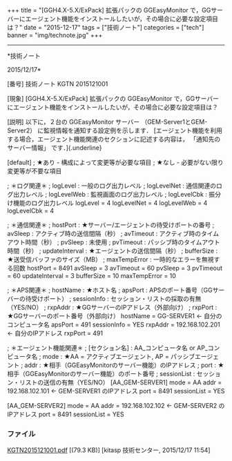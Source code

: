 ﻿+++
title = "[GGH4.X-5.X/ExPack] 拡張パックの GGEasyMonitor で，GGサーバーにエージェント機能をインストールしたいが，その場合に必要な設定項目は？"
date = "2015-12-17"
tags = ["技術ノート"]
categories = ["tech"]
banner = "img/technote.jpg"
+++

-----------------------------------------------------------------------------------------------------------------------------

*技術ノート

2015/12/17*


[番号]
技術ノート KGTN 2015121001

[現象]
[GGH4.X-5.X/ExPack] 拡張パックの GGEasyMonitor
で，GGサーバーにエージェント機能をインストールしたいが，その場合に必要な設定項目は？

[説明]
以下に，２台の GGEasyMonitor サーバー （GEM-Server1とGEM-Server2）
に監視情報を通知する設定例を示します．
[エージェント機能を利用する場合，エージェント機能関連のセクションに記述する内容は，
「通知先のサーバー情報」 です．]{.underline}

[default]
; ★あり - 構成によって変更等が必要な項目
; ★なし - 必要がない限り変更等が不要な項目

; ＊ログ関連＊
; logLevel : 一般のログ出力レベル
; logLevelNet : 通信関連のログ出力レベル
; logLevelWeb : 監視画面のログ出力レベル
; logLevelCbk : 振分け機能のログ出力レベル
logLevel = 4
logLevelNet = 4
logLevelWeb = 4
logLevelCbk = 4

; ＊通信関連＊
; hostPort : ★サーバー/エージェントの待受けポートの番号
; avSleep : アクティブ時の送信間隔（秒）
; avTimeout : アクティブ時のタイムアウト時間（秒）
; pvSleep : 未使用
; pvTimeout : パッシブ時のタイムアウト時間（秒）
; updateInterval : ★エージェントの送信間隔（秒）
; bufferSize : ★送受信バッファのサイズ（MB）
; maxTempError : 一時的なエラーを無視する回数
hostPort = 8491
avSleep = 3
avTimeout = 60
pvSleep = 3
pvTimeout = 60
updateInterval = 3
bufferSize = 10
maxTempError = 10

; ＊APS関連＊
; hostName : ★ホスト名
; apsPort : APSのポート番号（GGサーバーの待受けポート）
; sessionInfo : セッション・リストの採取の有無（YES/NO）
; rxpAddr : ★GGサーバーのIPアドレス（外部向け）
; rxpPort : ★GGサーバーのポート番号（外部向け）
hostName = GG-SERVER1 ← 自分のコンピュータ名
apsPort = 491
sessionInfo = YES
rxpAddr = 192.168.102.201 ← 自分のIPアドレス
rxpPort = 491

; ＊エージェント機能関連＊
; [セクション名] : AA_コンピュータ名 or AP_コンピュータ名
; mode : ★AA = アクティブエージェント, AP = パッシブエージェント
; addr : ★相手（GGEasyMonitorのサーバー機能）のIPアドレス
; port : ★相手（GGEasyMonitorのサーバー機能）のポート番号
; sessionList : セッション・リストの送信の有無（YES/NO）
[AA_GEM-SERVER1]
mode = AA
addr = 192.168.102.101 ← GEM-SERVER1 のIPアドレス
port = 8491
sessionList = YES

[AA_GEM-SERVER2]
mode = AA
addr = 192.168.102.102 ← GEM-SERVER2 のIPアドレス
port = 8491
sessionList = YES


### ファイル

 
 


[KGTN2015121001.pdf](http://techreport.kitasp.net/attachments/download/2383/KGTN2015121001.pdf)
 [(79.3 KB)] [kitasp 技術センター, 2015/12/17
11:54]


 


 

